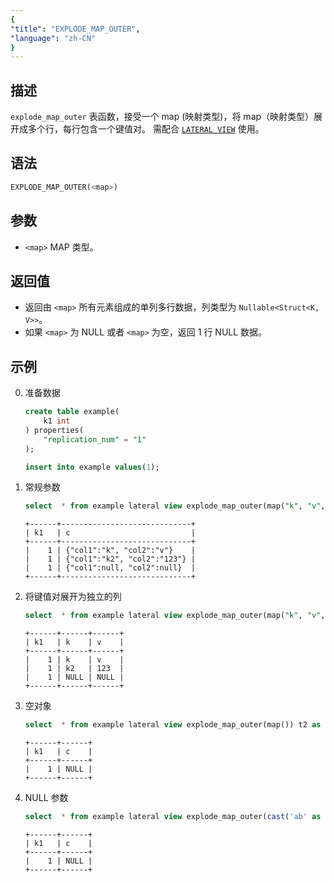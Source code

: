 ```yaml
---
{
"title": "EXPLODE_MAP_OUTER",
"language": "zh-CN"
}
---
```


## 描述
`explode_map_outer` 表函数，接受一个 map (映射类型)，将 map（映射类型）展开成多个行，每行包含一个键值对。
需配合 [`LATERAL VIEW`](../../../query-data/lateral-view.md) 使用。

## 语法
```sql
EXPLODE_MAP_OUTER(<map>)
```

## 参数
- `<map>` MAP 类型。

## 返回值
- 返回由 `<map>` 所有元素组成的单列多行数据，列类型为 `Nullable<Struct<K, V>>`。
- 如果 `<map>` 为 NULL 或者 `<map>` 为空，返回 1 行 NULL 数据。

## 示例
0. 准备数据
    ```sql
    create table example(
        k1 int
    ) properties(
        "replication_num" = "1"
    );

    insert into example values(1);
    ```
1. 常规参数
    ```sql
    select  * from example lateral view explode_map_outer(map("k", "v", "k2", 123, null, null)) t2 as c;
    ```
    ```text
    +------+-----------------------------+
    | k1   | c                           |
    +------+-----------------------------+
    |    1 | {"col1":"k", "col2":"v"}    |
    |    1 | {"col1":"k2", "col2":"123"} |
    |    1 | {"col1":null, "col2":null}  |
    +------+-----------------------------+
    ```
2. 将键值对展开为独立的列
    ```sql
    select  * from example lateral view explode_map_outer(map("k", "v", "k2", 123, null, null)) t2 as k, v;
    ```
    ```text
    +------+------+------+
    | k1   | k    | v    |
    +------+------+------+
    |    1 | k    | v    |
    |    1 | k2   | 123  |
    |    1 | NULL | NULL |
    +------+------+------+
    ```
3. 空对象
    ```sql
    select  * from example lateral view explode_map_outer(map()) t2 as c;
    ```
    ```text
    +------+------+
    | k1   | c    |
    +------+------+
    |    1 | NULL |
    +------+------+
    ```
4. NULL 参数
    ```sql
    select  * from example lateral view explode_map_outer(cast('ab' as map<string,string>)) t2 as c;
    ```
    ```text
    +------+------+
    | k1   | c    |
    +------+------+
    |    1 | NULL |
    +------+------+
    ```